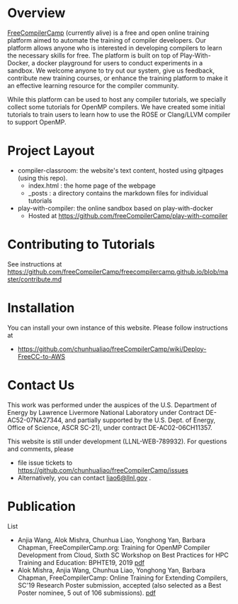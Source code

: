 # Overview
[FreeCompilerCamp](http://freecompilercamp.org) (currently alive) is a free and open online training platform aimed to automate the training of compiler developers. Our platform allows anyone who is interested in developing compilers to learn the necessary skills for free. The platform is built on top of Play-With-Docker, a docker playground for users to conduct experiments in a sandbox. We welcome anyone to try out our system, give us feedback, contribute new training courses, or enhance the training platform to make it an effective learning resource for the compiler community.

While this platform can be used to host any compiler tutorials, we specially collect some tutorials for OpenMP compilers. We have created some initial tutorials to train users to learn how to use the ROSE or Clang/LLVM compiler to support OpenMP.

# Project Layout
* compiler-classroom: the website's text content, hosted using gitpages (using this repo).
  * index.html  : the home page of the webpage
  * _posts  : a directory contains the markdown files for individual tutorials
* play-with-compiler: the online sandbox based on play-with-docker
  * Hosted at https://github.com/freeCompilerCamp/play-with-compiler
  
# Contributing to Tutorials

See instructions at https://github.com/freeCompilerCamp/freecompilercamp.github.io/blob/master/contribute.md

# Installation
You can install your own instance of this website. Please follow instructions at 
* https://github.com/chunhualiao/freeCompilerCamp/wiki/Deploy-FreeCC-to-AWS

# Contact Us
This work was performed under the auspices of the U.S. Department of Energy by Lawrence Livermore National Laboratory under Contract DE-AC52-07NA27344, and partially supported by the U.S. Dept. of Energy, Office of Science, ASCR SC-21), under contract DE-AC02-06CH11357. 

This website is still under development (LLNL-WEB-789932). For questions and comments, please 
* file issue tickets to https://github.com/chunhualiao/freeCompilerCamp/issues  
* Alternatively, you can contact liao6@llnl.gov .

# Publication
List
* Anjia Wang, Alok Mishra, Chunhua Liao, Yonghong Yan, Barbara Chapman, FreeCompilerCamp.org: Training for OpenMP Compiler Development from Cloud, Sixth SC Workshop on Best Practices for HPC Training and Education: BPHTE19, 2019 [pdf](https://github.com/freeCompilerCamp/freecompilercamp.github.io/raw/master/FreeCompilerCamp_paper_BPHTE19.pdf)
* Alok Mishra, Anjia Wang, Chunhua Liao, Yonghong Yan, Barbara Chapman, FreeCompilerCamp: Online Training for Extending Compilers, SC'19 Research Poster submission, accepted (also selected as a Best Poster nominee, 5 out of 106 submissions). [pdf](https://github.com/freeCompilerCamp/freecompilercamp.github.io/raw/master/FreeCompilerCamp_Poster_SC19.pdf)
